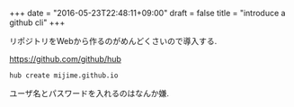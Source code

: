 +++
date = "2016-05-23T22:48:11+09:00"
draft = false
title = "introduce a github cli"
+++


リポジトリをWebから作るのがめんどくさいので導入する.

https://github.com/github/hub

`hub create mijime.github.io`

ユーザ名とパスワードを入れるのはなんか嫌.
